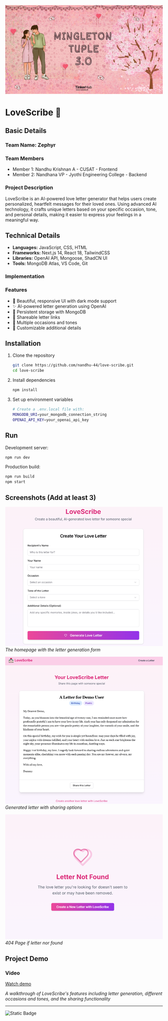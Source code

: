 <img width="1280" alt="readme-banner" src="public/Mingleton.jpg">

# LoveScribe 🎯

## Basic Details

### Team Name: Zephyr

### Team Members

- Member 1: Nandhu Krishnan A - CUSAT - Frontend
- Member 2: Nandhana VP - Jyothi Engineering College - Backend

### Project Description

LoveScribe is an AI-powered love letter generator that helps users create personalized, heartfelt messages for their loved ones. Using advanced AI technology, it crafts unique letters based on your specific occasion, tone, and personal details, making it easier to express your feelings in a meaningful way.

## Technical Details

- **Languages:** JavaScript, CSS, HTML
- **Frameworks:** Next.js 14, React 18, TailwindCSS
- **Libraries:** OpenAI API, Mongoose, ShadCN UI
- **Tools:** MongoDB Atlas, VS Code, Git

### Implementation

### Features

- 🎨 Beautiful, responsive UI with dark mode support
- ✨ AI-powered letter generation using OpenAI
- 💾 Persistent storage with MongoDB
- 🔗 Shareable letter links
- 📝 Multiple occasions and tones
- 🎯 Customizable additional details

## Installation

1. Clone the repository
   ```bash
   git clone https://github.com/nandhu-44/love-scribe.git
   cd love-scribe
   ```

2. Install dependencies
   ```bash
   npm install
   ```

3. Set up environment variables
   ```bash
   # Create a .env.local file with:
   MONGODB_URI=your_mongodb_connection_string
   OPENAI_API_KEY=your_openai_api_key
   ```

## Run

Development server:
   ```bash
   npm run dev
   ```

Production build:
   ```bash
   npm run build
   npm start
   ```

## Screenshots (Add at least 3)

![Homepage](public/HomePage.png)
_The homepage with the letter generation form_

![Letter Display](public/LetterDisplay.png)
_Generated letter with sharing options_

![Not Found](public/NotFound.png)
_404 Page if letter nor found_

## Project Demo

### Video

[Watch demo](https://drive.google.com/file/d/1NW8x3eKDGEWdmCqU6KMB4oJ-RXGvxkd7/view?usp=drivesdk)

_A walkthrough of LoveScribe's features including letter generation, different occasions and tones, and the sharing functionality_

---

![Static Badge](https://img.shields.io/badge/TinkerHub-24?color=%23000000&link=https%3A%2F%2Fwww.tinkerhub.org%2F)
